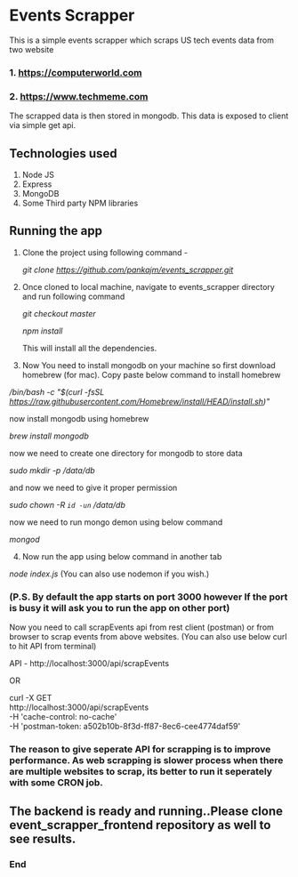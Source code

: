 # Events Scrapper

This is a simple events scrapper which scraps US tech events data from two website 
### 1. https://computerworld.com 
### 2. https://www.techmeme.com 
The scrapped data is then stored in mongodb. This data is exposed to client via simple get api. 


## Technologies used 
1. Node JS 
2. Express
3. MongoDB
4. Some Third party NPM libraries


## Running the app

1. Clone the project using following command - 

   *git clone https://github.com/pankajm/events_scrapper.git*

2. Once cloned to local machine, navigate to events_scrapper directory and run following command

   *git checkout master*

   *npm install* 

   This will install all the dependencies. 

3. Now You need to install mongodb on your machine so first download homebrew (for mac). Copy paste below command to install homebrew

*/bin/bash -c "$(curl -fsSL https://raw.githubusercontent.com/Homebrew/install/HEAD/install.sh)"*

now install mongodb using homebrew 

*brew install mongodb*

now we need to create one directory for mongodb to store data

*sudo mkdir -p /data/db*

and now we need to give it proper permission

*sudo chown -R `id -un` /data/db*

now we need to run mongo demon using below command 

*mongod*

4. Now run the app using below command in another tab

*node index.js* 
(You can also use nodemon if you wish.) 

### (P.S. By default the app starts on port 3000 however If the port is busy it will ask you to run the app on other port)

Now you need to call scrapEvents api from rest client (postman) or from browser to scrap events from above websites. (You can also use below curl to hit API from terminal) 

API - http://localhost:3000/api/scrapEvents

OR 

curl -X GET \
  http://localhost:3000/api/scrapEvents \
  -H 'cache-control: no-cache' \
  -H 'postman-token: a502b10b-8f3d-ff87-8ec6-cee4774daf59'
  
  
  ### The reason to give seperate API for scrapping is to improve performance. As web scrapping is slower process when there are multiple websites to scrap, its better to run it seperately with some CRON job.


## The backend is ready and running..Please clone event_scrapper_frontend repository as well to see results. 

### End 
